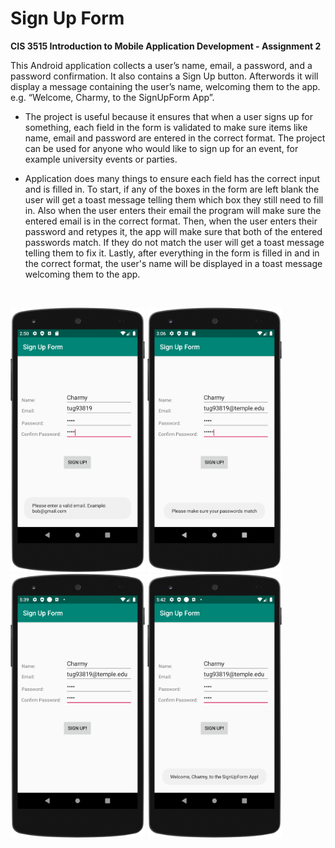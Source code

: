 # Sign Up Form

**CIS 3515 Introduction to Mobile Application Development - Assignment 2**

This Android application collects a user’s name, email, a password, and a password confirmation. It also contains a Sign Up button. Afterwords it will display a message containing the user’s name, welcoming them to the app. e.g. “Welcome, Charmy, to the SignUpForm App”.

- The project is useful because it ensures that when a user signs up for something, each field in the form is validated 
to make sure items like name, email and password are entered in the correct format. The project can be used for anyone 
who would like to sign up for an event, for example university events or parties.

- Application does many things to ensure each field has the correct input and is filled in. To start, if any of the boxes
in the form are left blank the user will get a toast message telling them which box they still need to fill in. Also when
the user enters their email the program will make sure the entered email is in the correct format. Then, when the user enters
their password and retypes it, the app will make sure that both of the entered passwords match. If they do not match the 
user will get a toast message telling them to fix it. Lastly, after everything in the form is filled in and in the correct 
format, the user's name will be displayed in a toast message welcoming them to the app. 
<br />

<img src="Images/Screenshot3.png" width="215"> <img src="Images/Screenshot4.png" width="215"> <img src="Images/Screenshot1.png" width="215"> <img src="Images/Screenshot2.png" width="215"> 


